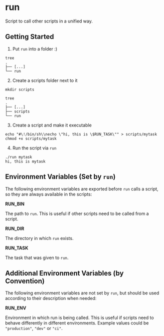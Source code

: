 # run

Script to call other scripts in a unified way.

## Getting Started

1. Put `run` into a folder :)
```
tree
.
├── [...]
└── run
```

2. Create a scripts folder next to it
```
mkdir scripts

tree
.
├── [...]
├── scripts
└── run
```

3. Create a script and make it executable
```
echo "#\!/bin/sh\\necho \"hi, this is \$RUN_TASK\"" > scripts/mytask
chmod +x scripts/mytask
```

4. Run the script via `run`
```
./run mytask
hi, this is mytask
```

## Environment Variables (Set by `run`)

The following environment variables are exported before `run` calls
a script, so they are always available in the scripts:

**RUN_BIN**  

The path to `run`. This is useful if other scripts need to 
be called from a script.  

**RUN_DIR**  

The directory in which `run` exists.  

**RUN_TASK**  

The task that was given to `run`.  

## Additional Environment Variables (by Convention)

The following environment variables are not set by `run`, but should
be used according to their description when needed:

**RUN_ENV**  

Environment in which run is being called. This is useful if scripts
need to behave differently in different environments. Example values
could be `"production"`, `"dev"` or `"ci"`.